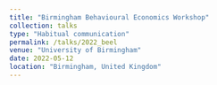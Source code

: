 ```yaml
---
title: "Birmingham Behavioural Economics Workshop"
collection: talks
type: "Habitual communication"
permalink: /talks/2022_beel
venue: "University of Birmingham"
date: 2022-05-12
location: "Birmingham, United Kingdom"
---
```


